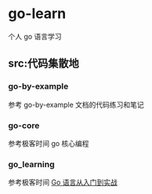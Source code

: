 # go-learn

个人 go 语言学习

## src:代码集散地

### go-by-example
参考 go-by-example 文档的代码练习和笔记

### go-core

参考极客时间 go 核心编程

### go_learning

参考极客时间 [Go 语言从入门到实战](https://github.com/geektime-geekbang/go_learning)